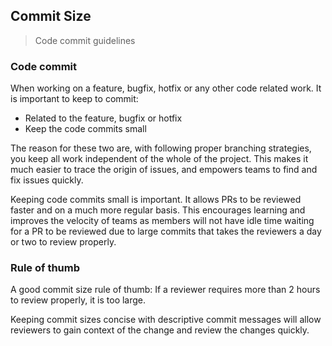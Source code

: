 ## Commit Size

> Code commit guidelines

### Code commit

When working on a feature, bugfix, hotfix or any other code related work. It is important to keep to commit:

- Related to the feature, bugfix or hotfix
- Keep the code commits small

The reason for these two are, with following proper branching strategies, you keep all work independent of the whole of the project. This makes it much easier to trace the origin of issues, and empowers teams to find and fix issues quickly.

Keeping code commits small is important. It allows PRs to be reviewed faster and on a much more regular basis. This encourages learning and improves the velocity of teams as members will not have idle time waiting for a PR to be reviewed due to large commits that takes the reviewers a day or two to review properly.

### Rule of thumb

A good commit size rule of thumb: If a reviewer requires more than 2 hours to review properly, it is too large.

Keeping commit sizes concise with descriptive commit messages will allow reviewers to gain context of the change and review the changes quickly.